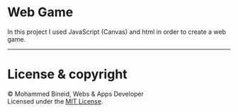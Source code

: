 # Web Game

In this project I used JavaScript (Canvas) and html in order to create a web game.<br>

---
# License & copyright

© Mohammed Bineid, Webs & Apps Developer <br>
Licensed under the [MIT License](LICENSE).
